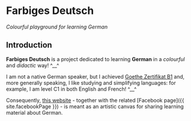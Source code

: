 # Farbiges Deutsch

*Colourful playground for learning German*


## Introduction


**Farbiges Deutsch** is a project dedicated to learning **German** in a *colourful* and *didactic* way! ^\_\_^

I am not a native German speaker, but I achieved [Goethe Zertifikat B1](https://www.goethe.de/de/spr/kup/prf/prf/gzb1.html) and, more generally speaking, I like studying and simplifying languages: for example, I am level C1 in both English and French! ^\_\_^

Consequently, [this website](http://gianlucacosta.info/FarbigesDeutsch) - together with the related [Facebook page]({{ site.facebookPage }}) - is meant as an artistic canvas for sharing learning material about German.
